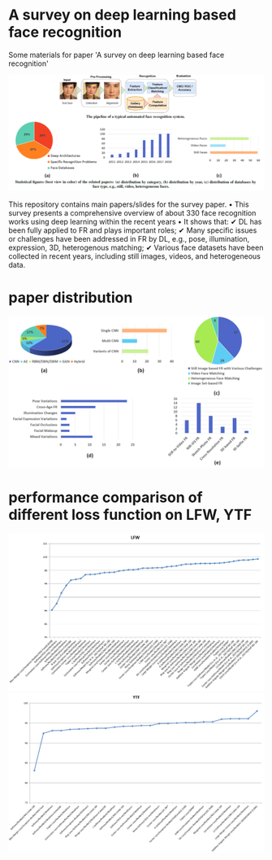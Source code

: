# A survey on deep learning based face recognition
Some materials for paper 'A survey on deep learning based face recognition'

![arch](png/abstract.png)

This repository contains main papers/slides for the survey paper.
• This survey presents a comprehensive overview of about 330 face recognition works using deep learning within the recent years
• It shows that:
✔ DL has been fully applied to FR and plays important roles;
✔ Many specific issues or challenges have been addressed in FR by DL, e.g., pose, illumination, expression, 3D, heterogenous
matching;
✔ Various face datasets have been collected in recent years, including still images, videos, and heterogeneous data.


# paper distribution

![arch](png/distribution.png)


# performance comparison of different loss function on LFW, YTF

![arch](png/loss_lfw.png)
![arch](png/loss_YTF.png)
